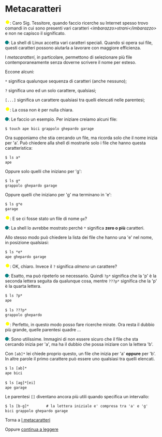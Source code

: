 # Metacaratteri

![](../../images/people/tazza.png): Caro Sig. Tessitore, quando faccio ricerche su Internet
spesso trovo comandi in cui sono presenti vari caratteri
*&lt;imbarazzo&gt;strani&lt;/imbarazzo&gt;* e non ne capisco il significato.

![](../../images/people/tess.png): La shell di Linux accetta vari caratteri speciali.
Quando si opera sui file, questi caratteri possono aiutarla a lavorare con maggiore efficienza.

I *metacaratteri*, in particolare, permettono di selezionare più file
contemporaneamente senza doverne scrivere il nome per esteso.

Eccone alcuni:

`*` significa qualunque sequenza di caratteri (anche nessuno);

`?` significa uno ed un solo carattere, qualsiasi;

`[...]` significa un carattere qualsiasi tra quelli elencati nelle parentesi;

![](../../images/people/tazza.png): La cosa non è per nulla chiara.

![](../../images/people/tess.png): Le faccio un esempio. Per iniziare creiamo alcuni
file:

```
$ touch ape bici grappolo ghepardo garage
```

Ora supponiamo che stia cercando un file, ma ricorda solo che il nome inizia per 'a'.
Può chiedere alla shell di mostrarle solo i file che hanno questa caratteristica:

```
$ ls a*
ape
```

Oppure solo quelli che iniziano per 'g':

```
$ ls g*
grappolo ghepardo garage
```

Oppure quelli che iniziano per 'g' ma terminano in 'e':

```
$ ls g*e
garage
```

![](../../images/people/tazza.png): E se ci fosse stato un file di nome `ge`?

![](../../images/people/tess.png): La shell lo avrebbe mostrato perché `*` significa
**zero o più** caratteri.

Allo stesso modo può chiedere la lista dei file che hanno una 'e' nel nome, in
posizione qualsiasi:

```
$ ls *e*
ape ghepardo garage
```

![](../../images/people/tazza.png): OK, chiaro. Invece il `?` significa *almeno* un carattere?

![](../../images/people/tess.png): Esatto, ma può ripeterlo se necessario. Quindi
`?p*` significa che la 'p' è la seconda lettera seguita da qualunque cosa,
mentre `???p*` significa che la 'p' è la quarta lettera.

```
$ ls ?p*
ape

$ ls ???p*
grappolo ghepardo
```

![](../../images/people/tazza.png): Perfetto, in questo modo posso fare ricerche mirate.
Ora resta il dubbio più grande, quelle parentesi quadre ...

![](../../images/people/tess.png): Sono utilissime. Immagini di non essere sicuro
che il file che sta cercando inizia per 'a', ma ha il dubbio che possa
iniziare con la lettera 'b'.

Con `[ab]*` lei chiede proprio questo, un file che inizia per 'a' **oppure** per 'b'.
In altre parole il primo carattere può essere uno qualsiasi tra quelli elencati.

```
$ ls [ab]*
ape bici

$ ls [ag]*[ei]
ape garage
```

Le parentesi `[]` diventano ancora più utili quando specifica un intervallo:

```
$ ls [b-g]*        # la lettera iniziale e' compresa tra 'a' e 'g'
bici grappolo ghepardo garage
```

Torna a [I metacaratteri](../summary.md)

Oppure [continua a leggere](redirezione.md)
